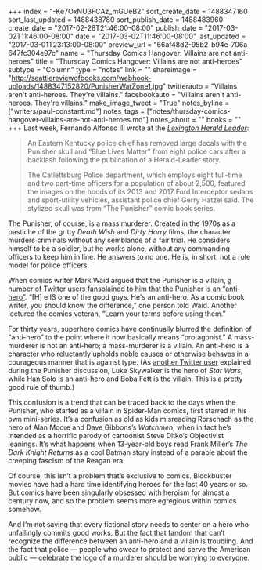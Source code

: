 +++
index = "-Ke7OxNU3FCAz_mGUeB2"
sort_create_date = 1488347160
sort_last_updated = 1488438780
sort_publish_date = 1488483960
create_date = "2017-02-28T21:46:00-08:00"
publish_date = "2017-03-02T11:46:00-08:00"
date = "2017-03-02T11:46:00-08:00"
last_updated = "2017-03-01T23:13:00-08:00"
preview_url = "66af48d2-95b2-b94e-706a-647fc304e97c"
name = "Thursday Comics Hangover: Villains are not anti-heroes"
title = "Thursday Comics Hangover: Villains are not anti-heroes"
subtype = "Column"
type = "notes"
link = ""
shareimage = "http://seattlereviewofbooks.com/webhook-uploads/1488347152820/PunisherWarZone1.jpg"
twitterauto = "Villains aren't anti-heroes. They're villains."
facebookauto = "Villains aren't anti-heroes. They're villains."
make_image_tweet = "True"
notes_byline = ["writers/paul-constant.md"]
notes_tags = ["notes/thursday-comics-hangover-villains-are-not-anti-heroes.md"]
notes_about = ""
books = ""
+++
Last week, Fernando Alfonso III wrote at the [*Lexington Herald Leader*]( http://www.kentucky.com/news/state/article134722264.html#storylink=cpy ):

<blockquote><p>An Eastern Kentucky police chief has removed large decals with the Punisher skull and “Blue Lives Matter” from eight police cars after a backlash following the publication of a Herald-Leader story.</p>

<p>The Catlettsburg Police department, which employs eight full-time and two part-time officers for a population of about 2,500, featured the images on the hoods of its 2013 and 2017 Ford Interceptor sedans and sport-utility vehicles, assistant police chief Gerry Hatzel said. The stylized skull was from “The Punisher” comic book series.</p></blockquote>

The Punisher, of course, is a mass murderer. Created in the 1970s as a pastiche of the gritty *Death Wish* and *Dirty Harry* films, the character murders criminals without any semblance of a fair trial. He considers himself to be a soldier, but he works alone, without any commanding officers to keep him in line. He answers to no one. He is, in short, not a role model for police officers. 

When comics writer Mark Waid argued that the Punisher is a villain, [a number of Twitter users fansplained to him that the Punisher is an “anti-hero”]( https://twitter.com/search?q=mark%20waid%20anti-hero&src=typd). “[H] e IS one of the good guys. He's an anti-hero. As a comic book writer, you should know the difference,” one person told Waid. Another lectured the comics veteran, “Learn your terms before using them.”

For thirty years, superhero comics have continually blurred the definition of “anti-hero” to the point where it now basically means “protagonist.” A mass-murderer is not an anti-hero; a mass-murderer is a villain. An anti-hero is a character who reluctantly upholds noble causes or otherwise behaves in a courageous manner that is against type. (As [another Twitter user]( https://twitter.com/TunoNocturno/status/835271556502814720) explained during the Punisher discussion, Luke Skywalker is the hero of *Star Wars*, while Han Solo is an anti-hero and Boba Fett is the villain. This is a pretty good rule of thumb.)

This confusion is a trend that can be traced back to the days when the Punisher, who started as a villain in Spider-Man comics, first starred in his own mini-series. It’s a confusion as old as kids misreading Rorschach as the hero of Alan Moore and Dave Gibbons’s *Watchmen*, when in fact he’s intended as a horrific parody of cartoonist Steve Ditko’s Objectivist leanings. It’s what happens when 13-year-old boys read Frank Miller’s *The Dark Knight Returns* as a cool Batman story instead of a parable about the creeping fascism of the Reagan era.

Of course, this isn’t a problem that’s exclusive to comics. Blockbuster movies have had a hard time identifying heroes for the last 40 years or so. But comics have been singularly obsessed with heroism for almost a century now, and so the problem seems more egregious within comics somehow.

And I’m not saying that every fictional story needs to center on a hero who unfailingly commits good works. But the fact that fandom that can’t recognize the difference between an anti-hero and a villain is troubling. And the fact that police — people who swear to protect and serve the American public — celebrate the logo of a murderer should be worrying to everyone.